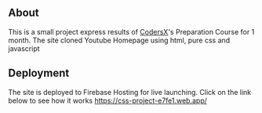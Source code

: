 ## About

This is a small project express results of [CodersX](https://coders-x.com/)'s Preparation Course for 1 month. The site cloned Youtube Homepage using html, pure css and javascript

## Deployment

The site is deployed to Firebase Hosting for live launching.
Click on the link below to see how it works
https://css-project-e7fe1.web.app/
